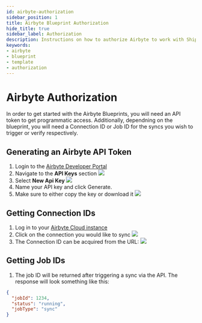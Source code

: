 ```yaml
---
id: airbyte-authorization
sidebar_position: 1
title: Airbyte Blueprint Authorization
hide_title: true
sidebar_label: Authorization
description: Instructions on how to authorize Airbyte to work with Shipyard's low-code Airbyte templates.
keywords:
- airbyte
- blueprint
- template
- authorization
---
```


# Airbyte Authorization
In order to get started with the Airbyte Blueprints, you will need an API token to get programmatic access. Additionally, dependning on the blueprint, you will need a Connection ID or Job ID for the syncs you wish to trigger or verify respectively.

## Generating an Airbyte API Token
1. Login to the [Airbyte Developer Portal](https://portal.airbyte.com)
2. Navigate to the **API Keys** section
![](https://cdn.sanity.io/images/2xyydva6/production/e5e26d0075d9797912ae9e02e84b3a5756e4acd8-1495x427.png?w=450)
3. Select **New Api Key**
![](https://cdn.sanity.io/images/2xyydva6/production/08bd82fdfc9a4a737c225c763b26d96c9d449763-1271x281.png?w=450)
4. Name your API key and click Generate. 
5. Make sure to either copy the key or download it
![](https://cdn.sanity.io/images/2xyydva6/production/03240d91e7505ce373f09a2e62515349f70f585e-585x510.png?w=450)

## Getting Connection IDs
1. Log in to your [Airbyte Cloud instance](https://airbyte.com/)
2. Click on the connection you would like to sync
![](https://cdn.sanity.io/images/2xyydva6/production/d8c7c958d0e972e55479f6e72a952587d194b3a3-1395x213.png?w=450)
3. The Connection ID can be acquired from the URL:
![](https://cdn.sanity.io/images/2xyydva6/production/7406e09d36b1620340f78447d1442b474490da85-1016x38.png?w=450)

## Getting Job IDs 
1. The job ID will be returned after triggering a sync via the API. The response will look something like this:
```json
{
  "jobId": 1234,
  "status": "running",
  "jobType": "sync"
}
```

